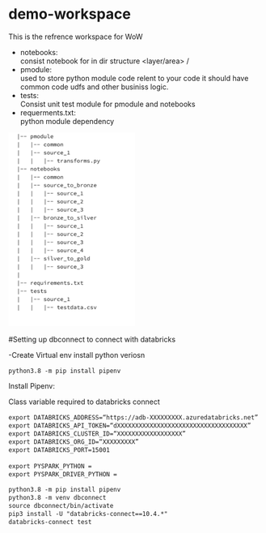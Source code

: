 # demo-workspace
This is the refrence workspace for WoW  

- notebooks:   
consist notebook for in dir structure <layer/area> / <source>  
- pmodule:  
used to store python module code relent to your code it should have common code udfs and other businiss logic.
- tests:   
Consist unit test module for pmodule and notebooks  
- requerments.txt:   
python module dependency 


[<img src="https://github.com/diggibyte/best-notebooks/blob/main/img/dir_structure.png" width="250"/>](image.png)





#Setting up dbconnect to connect with databricks 


-Create Virtual env 
install python veriosn 
```
python3.8 -m pip install pipenv
```
Install Pipenv:

Class variable required to databricks connect 
````
export DATABRICKS_ADDRESS=“https://adb-XXXXXXXXX.azuredatabricks.net”
export DATABRICKS_API_TOKEN=“dXXXXXXXXXXXXXXXXXXXXXXXXXXXXXXXXXXXX”
export DATABRICKS_CLUSTER_ID=“XXXXXXXXXXXXXXXXXX”
export DATABRICKS_ORG_ID=“XXXXXXXXX”
export DATABRICKS_PORT=15001

export PYSPARK_PYTHON =
export PYSPARK_DRIVER_PYTHON =
````



```
python3.8 -m pip install pipenv
python3.8 -m venv dbconnect
source dbconnect/bin/activate
pip3 install -U "databricks-connect==10.4.*"
databricks-connect test
```



